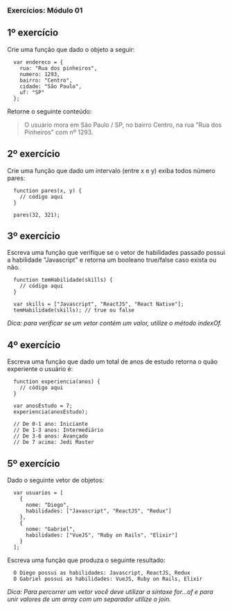 ### Exercícios: Módulo 01
## 1º exercício
Crie uma função que dado o objeto a seguir:
```
  var endereco = {
    rua: "Rua dos pinheiros",
    numero: 1293,
    bairro: "Centro",
    cidade: "São Paulo",
    uf: "SP"
  };
```
Retorne o seguinte conteúdo:
> O usuário mora em São Paulo / SP, no bairro Centro, na rua "Rua dos Pinheiros" com nº 1293.

## 2º exercício
Crie uma função que dado um intervalo (entre x e y) exiba todos número pares:
```
  function pares(x, y) {
    // código aqui
  }

  pares(32, 321);
```
## 3º exercício
Escreva uma função que verifique se o vetor de habilidades passado possui a habilidade "Javascript" e retorna um booleano true/false caso exista ou não.
```
  function temHabilidade(skills) {
    // código aqui
  }

  var skills = ["Javascript", "ReactJS", "React Native"];
  temHabilidade(skills); // true ou false
```
*Dica: para verificar se um vetor contém um valor, utilize o método indexOf.*

## 4º exercício
Escreva uma função que dado um total de anos de estudo retorna o quão experiente o usuário é:
```
  function experiencia(anos) {
    // código aqui
  }

  var anosEstudo = 7;
  experiencia(anosEstudo);

  // De 0-1 ano: Iniciante
  // De 1-3 anos: Intermediário
  // De 3-6 anos: Avançado
  // De 7 acima: Jedi Master
```

## 5º exercício
Dado o seguinte vetor de objetos:
```
  var usuarios = [
    {
      nome: "Diego",
      habilidades: ["Javascript", "ReactJS", "Redux"]
    },
    {
      nome: "Gabriel",
      habilidades: ["VueJS", "Ruby on Rails", "Elixir"]
    }
  ];
```
Escreva uma função que produza o seguinte resultado:

```
  O Diego possui as habilidades: Javascript, ReactJS, Redux
  O Gabriel possui as habilidades: VueJS, Ruby on Rails, Elixir
```
*Dica: Para percorrer um vetor você deve utilizar a sintaxe for...of e para unir valores de um array com um separador utilize o join.*